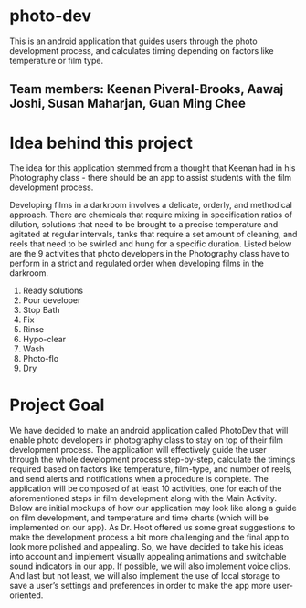 # photo-dev
This is an android application that guides users through the photo development process, and calculates timing depending on factors like temperature or film type.

## Team members: Keenan Piveral-Brooks, Aawaj Joshi, Susan Maharjan, Guan Ming Chee

# Idea behind this project
The idea for this application stemmed from a thought that Keenan had in his Photography class - there should be an app to assist students with the film development process.

Developing films in a darkroom involves a delicate, orderly, and methodical approach. There are chemicals that require mixing in specification ratios of dilution, solutions that need to be brought to a precise temperature and agitated at regular intervals, tanks that require a set amount of cleaning, and reels that need to be swirled and hung for a specific duration. Listed below are the 9 activities that photo developers in the Photography class have to perform in a strict and regulated order when developing films in the darkroom. 

1.	Ready solutions 
2.	Pour developer
3.	Stop Bath
4.	Fix
5.	Rinse
6.	Hypo-clear
7.	Wash
8.	Photo-flo
9.	Dry

# Project Goal
We have decided to make an android application called PhotoDev that will enable photo developers in photography class to stay on top of their film development process. The application will effectively guide the user through the whole development process step-by-step, calculate the timings required based on factors like temperature, film-type, and number of reels, and send alerts and notifications when a procedure is complete. The application will be composed of at least 10 activities, one for each of the aforementioned steps in film development along with the Main Activity. Below are initial mockups of how our application may look like along a guide on film development, and temperature and time charts (which will be implemented on our app). 
As Dr. Hoot offered us some great suggestions to make the development process a bit more challenging and the final app to look more polished and appealing. So, we have decided to take his ideas into account and implement visually appealing animations and switchable sound indicators in our app. If possible, we will also implement voice clips. And last but not least, we will also implement the use of local storage to save a user’s settings and preferences in order to make the app more user-oriented. 



